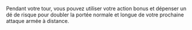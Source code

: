 Pendant votre tour, vous pouvez utiliser votre action bonus et dépenser un dé de risque pour doubler la portée normale et longue de votre prochaine attaque armée à distance.
